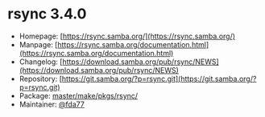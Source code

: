 # rsync 3.4.0
 - Homepage: [https://rsync.samba.org/](https://rsync.samba.org/)
 - Manpage: [https://rsync.samba.org/documentation.html](https://rsync.samba.org/documentation.html)
 - Changelog: [https://download.samba.org/pub/rsync/NEWS](https://download.samba.org/pub/rsync/NEWS)
 - Repository: [https://git.samba.org/?p=rsync.git](https://git.samba.org/?p=rsync.git)
 - Package: [master/make/pkgs/rsync/](https://github.com/Freetz-NG/freetz-ng/tree/master/make/pkgs/rsync/)
 - Maintainer: [@fda77](https://github.com/fda77)

